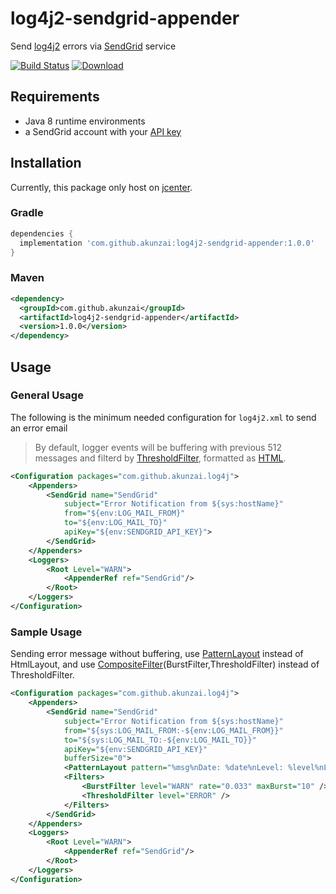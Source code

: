 # log4j2-sendgrid-appender

Send [log4j2](https://logging.apache.org/log4j/2.x/) errors via [SendGrid](https://app.sendgrid.com) service

[![Build Status](https://travis-ci.org/akunzai/log4j2-sendgrid-appender.svg?branch=master)](https://travis-ci.org/akunzai/log4j2-sendgrid-appender)
[![Download](https://api.bintray.com/packages/akunzai/maven/log4j2-sendgrid-appender/images/download.svg)](https://bintray.com/akunzai/maven/log4j2-sendgrid-appender/_latestVersion)

## Requirements

- Java 8 runtime environments
- a SendGrid account with your [API key](https://app.sendgrid.com/settings/api_keys)

## Installation

Currently, this package only host on [jcenter](https://bintray.com/bintray/jcenter).

### Gradle

```groovy
dependencies {
  implementation 'com.github.akunzai:log4j2-sendgrid-appender:1.0.0'
}
```

### Maven

```xml
<dependency>
  <groupId>com.github.akunzai</groupId>
  <artifactId>log4j2-sendgrid-appender</artifactId>
  <version>1.0.0</version>
</dependency>
```

## Usage

### General Usage

The following is the minimum needed configuration for `log4j2.xml` to send an error email

> By default, logger events will be buffering with previous 512 messages and filterd by [ThresholdFilter](https://logging.apache.org/log4j/2.x/manual/filters.html#ThresholdFilter), formatted as [HTML](https://logging.apache.org/log4j/2.x/manual/layouts.html#HTMLLayout).

```xml
<Configuration packages="com.github.akunzai.log4j">
    <Appenders>
        <SendGrid name="SendGrid"
            subject="Error Notification from ${sys:hostName}"
            from="${env:LOG_MAIL_FROM}"
            to="${env:LOG_MAIL_TO}"
            apiKey="${env:SENDGRID_API_KEY}">
        </SendGrid>
    </Appenders>
    <Loggers>
        <Root Level="WARN">
            <AppenderRef ref="SendGrid"/>
        </Root>
    </Loggers>
</Configuration>
```

### Sample Usage

Sending error message without buffering, use [PatternLayout](https://logging.apache.org/log4j/2.x/manual/layouts.html#PatternLayout) instead of HtmlLayout, 
and use [CompositeFilter](https://logging.apache.org/log4j/2.x/manual/filters.html#CompositeFilter)(BurstFilter,ThresholdFilter) instead of ThresholdFilter.

```xml
<Configuration packages="com.github.akunzai.log4j">
    <Appenders>
        <SendGrid name="SendGrid"
            subject="Error Notification from ${sys:hostName}"
            from="${sys:LOG_MAIL_FROM:-${env:LOG_MAIL_FROM}}"
            to="${sys:LOG_MAIL_TO:-${env:LOG_MAIL_TO}}"
            apiKey="${env:SENDGRID_API_KEY}"
            bufferSize="0">
            <PatternLayout pattern="%msg%nDate: %date%nLevel: %level%nLogger: %logger%nException: %rException%n" />
            <Filters>
                <BurstFilter level="WARN" rate="0.033" maxBurst="10" />
                <ThresholdFilter level="ERROR" />
            </Filters>
        </SendGrid>
    </Appenders>
    <Loggers>
        <Root Level="WARN">
            <AppenderRef ref="SendGrid"/>
        </Root>
    </Loggers>
</Configuration>
```

